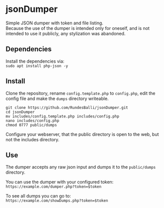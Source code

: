 # jsonDumper
Simple JSON dumper with token and file listing.  
Because the use of the dumper is intended only for oneself, and is not intended to use it publicly, any stylization was abandoned.

## Dependencies
Install the dependencies via:  
`sudo apt install php-json -y`

## Install
Clone the repository, rename `config.template.php` to `config.php`, edit the config file and make the `dumps` directory writeable.
```shell
git clone https://github.com/RundesBalli/jsonDumper.git
cd jsonDumper
mv includes/config.template.php includes/config.php
nano includes/config.php
chmod 0777 public/dumps
```
Configure your webserver, that the public directory is open to the web, but not the includes directory.

## Use
The dumper accepts any raw json input and dumps it to the `public/dumps` directory.

You can use the dumper with your configured token:  
`https://example.com/dumper.php?token=$token`

To see all dumps you can go to:  
`https://example.com/showDumps.php?token=$token`
